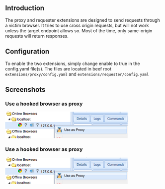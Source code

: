 ## Introduction

The proxy and requester extensions are designed to send requests through a victim browser. It tries to use cross origin requests, but will not work unless the target endpoint allows so. Most of the time, only same-origin requests will return responses.

## Configuration

To enable the two extensions, simply change enable to true in the config.yaml file(s).
The files are located in beef root `extensions/proxy/config.yaml` and `extensions/requester/config.yaml`

## Screenshots

### Use a hooked browser as proxy
<img src="Images/proxy.png">

### Use a hooked browser as proxy
<img src="Images/proxy.png">